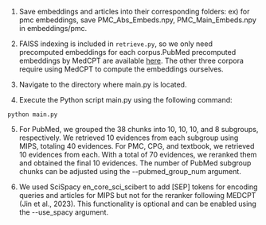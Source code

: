 1. Save embeddings and articles into their corresponding folders:
ex) for pmc embeddings, save PMC_Abs_Embeds.npy, PMC_Main_Embeds.npy in embeddings/pmc. 

2. FAISS indexing is included in `retrieve.py`, so we only need precomputed embeddings for each corpus.PubMed precomputed embeddings by MedCPT are available [here](https://github.com/ncbi/MedCPT). The other three corpora require using MedCPT to compute the embeddings ourselves.

3. Navigate to the directory where main.py is located.

4. Execute the Python script main.py using the following command:
```
python main.py
```

5. For PubMed, we grouped the 38 chunks into 10, 10, 10, and 8 subgroups, respectively.
We retrieved 10 evidences from each subgroup using MIPS, totaling 40 evidences.
For PMC, CPG, and textbook, we retrieved 10 evidences from each.
With a total of 70 evidences, we reranked them and obtained the final 10 evidences.
The number of PubMed subgroup chunks can be adjusted using the --pubmed_group_num argument.

6. We used SciSpacy en_core_sci_scibert to add [SEP] tokens for encoding queries and articles for MIPS but not for the reranker following MEDCPT (Jin et al., 2023).
This functionality is optional and can be enabled using the --use_spacy argument.

